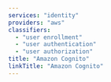 ```yaml
---
services: "identity"
providers: "aws"
classifiers:
  - "user enrollment"
  - "user authentication"
  - "user authorization"
title: "Amazon Cognito"
linkTitle: "Amazon Cognito"
---
```

